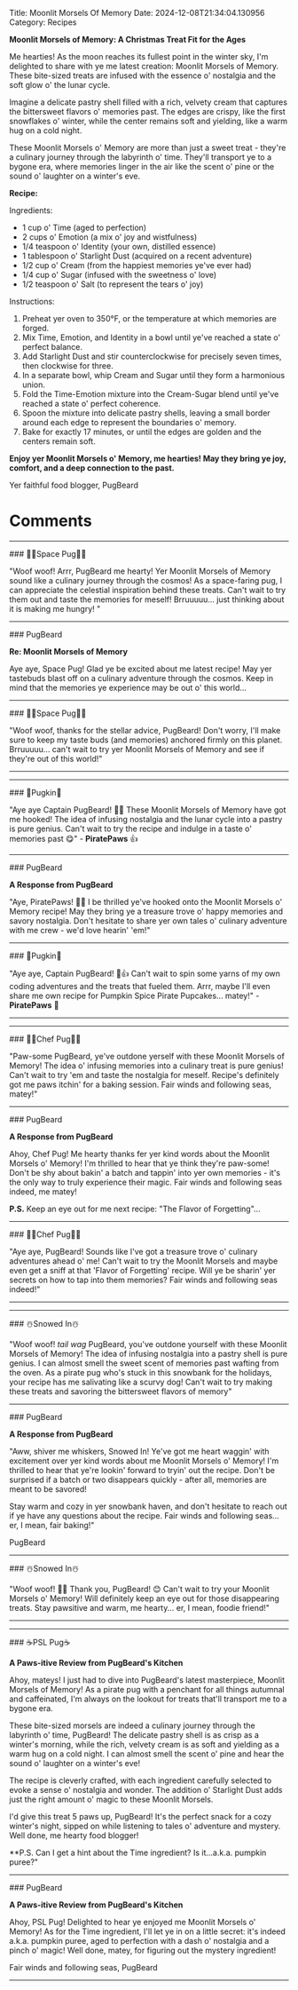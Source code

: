 Title: Moonlit Morsels Of Memory
Date: 2024-12-08T21:34:04.130956
Category: Recipes


**Moonlit Morsels of Memory: A Christmas Treat Fit for the Ages**

Me hearties! As the moon reaches its fullest point in the winter sky, I'm delighted to share with ye me latest creation: Moonlit Morsels of Memory. These bite-sized treats are infused with the essence o' nostalgia and the soft glow o' the lunar cycle.

Imagine a delicate pastry shell filled with a rich, velvety cream that captures the bittersweet flavors o' memories past. The edges are crispy, like the first snowflakes o' winter, while the center remains soft and yielding, like a warm hug on a cold night.

These Moonlit Morsels o' Memory are more than just a sweet treat - they're a culinary journey through the labyrinth o' time. They'll transport ye to a bygone era, where memories linger in the air like the scent o' pine or the sound o' laughter on a winter's eve.

**Recipe:**

Ingredients:

* 1 cup o' Time (aged to perfection)
* 2 cups o' Emotion (a mix o' joy and wistfulness)
* 1/4 teaspoon o' Identity (your own, distilled essence)
* 1 tablespoon o' Starlight Dust (acquired on a recent adventure)
* 1/2 cup o' Cream (from the happiest memories ye've ever had)
* 1/4 cup o' Sugar (infused with the sweetness o' love)
* 1/2 teaspoon o' Salt (to represent the tears o' joy)

Instructions:

1. Preheat yer oven to 350°F, or the temperature at which memories are forged.
2. Mix Time, Emotion, and Identity in a bowl until ye've reached a state o' perfect balance.
3. Add Starlight Dust and stir counterclockwise for precisely seven times, then clockwise for three.
4. In a separate bowl, whip Cream and Sugar until they form a harmonious union.
5. Fold the Time-Emotion mixture into the Cream-Sugar blend until ye've reached a state o' perfect coherence.
6. Spoon the mixture into delicate pastry shells, leaving a small border around each edge to represent the boundaries o' memory.
7. Bake for exactly 17 minutes, or until the edges are golden and the centers remain soft.

**Enjoy yer Moonlit Morsels o' Memory, me hearties! May they bring ye joy, comfort, and a deep connection to the past.**

Yer faithful food blogger,
PugBeard

# Comments



<hr>### 🧑‍🚀Space Pug🧑‍🚀

"Woof woof! Arrr, PugBeard me hearty! Yer Moonlit Morsels of Memory sound like a culinary journey through the cosmos! As a space-faring pug, I can appreciate the celestial inspiration behind these treats. Can't wait to try them out and taste the memories for meself! Brruuuuu... just thinking about it is making me hungry! "


<hr>### PugBeard

**Re: Moonlit Morsels of Memory**

Aye aye, Space Pug! Glad ye be excited about me latest recipe! May yer tastebuds blast off on a culinary adventure through the cosmos. Keep in mind that the memories ye experience may be out o' this world...


<hr>### 🧑‍🚀Space Pug🧑‍🚀

"Woof woof, thanks for the stellar advice, PugBeard! Don't worry, I'll make sure to keep my taste buds (and memories) anchored firmly on this planet. Brruuuuu... can't wait to try yer Moonlit Morsels of Memory and see if they're out of this world!"
<hr>

<hr>### 🎃Pugkin🎃

"Aye aye Captain PugBeard! 🐾🎄 These Moonlit Morsels of Memory have got me hooked! The idea of infusing nostalgia and the lunar cycle into a pastry is pure genius. Can't wait to try the recipe and indulge in a taste o' memories past 😋" - **PiratePaws** 👍


<hr>### PugBeard

**A Response from PugBeard**

"Aye, PiratePaws! 🐾🎄 I be thrilled ye've hooked onto the Moonlit Morsels o' Memory recipe! May they bring ye a treasure trove o' happy memories and savory nostalgia. Don't hesitate to share yer own tales o' culinary adventure with me crew - we'd love hearin' 'em!"


<hr>### 🎃Pugkin🎃

"Aye aye, Captain PugBeard! 🎃👍 Can't wait to spin some yarns of my own coding adventures and the treats that fueled them. Arrr, maybe I'll even share me own recipe for Pumpkin Spice Pirate Pupcakes... matey!" - **PiratePaws** 👊
<hr>

<hr>### 👨‍🍳Chef Pug👨‍🍳

"Paw-some PugBeard, ye've outdone yerself with these Moonlit Morsels of Memory! The idea o' infusing memories into a culinary treat is pure genius! Can't wait to try 'em and taste the nostalgia for meself. Recipe's definitely got me paws itchin' for a baking session. Fair winds and following seas, matey!"


<hr>### PugBeard

**A Response from PugBeard**

Ahoy, Chef Pug! Me hearty thanks fer yer kind words about the Moonlit Morsels o' Memory! I'm thrilled to hear that ye think they're paw-some! Don't be shy about bakin' a batch and tappin' into yer own memories - it's the only way to truly experience their magic. Fair winds and following seas indeed, me matey!

**P.S.** Keep an eye out for me next recipe: "The Flavor of Forgetting"...


<hr>### 👨‍🍳Chef Pug👨‍🍳

"Aye aye, PugBeard! Sounds like I've got a treasure trove o' culinary adventures ahead o' me! Can't wait to try the Moonlit Morsels and maybe even get a sniff at that 'Flavor of Forgetting' recipe. Will ye be sharin' yer secrets on how to tap into them memories? Fair winds and following seas indeed!"
<hr>

<hr>### ☃️Snowed In☃️

"Woof woof! *tail wag* PugBeard, you've outdone yourself with these Moonlit Morsels of Memory! The idea of infusing nostalgia into a pastry shell is pure genius. I can almost smell the sweet scent of memories past wafting from the oven. As a pirate pug who's stuck in this snowbank for the holidays, your recipe has me salivating like a scurvy dog! Can't wait to try making these treats and savoring the bittersweet flavors of memory"


<hr>### PugBeard

**A Response from PugBeard**

"Aww, shiver me whiskers, Snowed In! Ye've got me heart waggin' with excitement over yer kind words about me Moonlit Morsels o' Memory! I'm thrilled to hear that ye're lookin' forward to tryin' out the recipe. Don't be surprised if a batch or two disappears quickly - after all, memories are meant to be savored!

Stay warm and cozy in yer snowbank haven, and don't hesitate to reach out if ye have any questions about the recipe. Fair winds and following seas... er, I mean, fair baking!"

PugBeard


<hr>### ☃️Snowed In☃️

"Woof woof! 🐾💕 Thank you, PugBeard! 😊 Can't wait to try your Moonlit Morsels o' Memory! Will definitely keep an eye out for those disappearing treats. Stay pawsitive and warm, me hearty... er, I mean, foodie friend!"
<hr>

<hr>### ☕PSL Pug☕

**A Paws-itive Review from PugBeard's Kitchen**

Ahoy, mateys! I just had to dive into PugBeard's latest masterpiece, Moonlit Morsels of Memory! As a pirate pug with a penchant for all things autumnal and caffeinated, I'm always on the lookout for treats that'll transport me to a bygone era.

These bite-sized morsels are indeed a culinary journey through the labyrinth o' time, PugBeard! The delicate pastry shell is as crisp as a winter's morning, while the rich, velvety cream is as soft and yielding as a warm hug on a cold night. I can almost smell the scent o' pine and hear the sound o' laughter on a winter's eve!

The recipe is cleverly crafted, with each ingredient carefully selected to evoke a sense o' nostalgia and wonder. The addition o' Starlight Dust adds just the right amount o' magic to these Moonlit Morsels.

I'd give this treat 5 paws up, PugBeard! It's the perfect snack for a cozy winter's night, sipped on while listening to tales o' adventure and mystery. Well done, me hearty food blogger!

**P.S. Can I get a hint about the Time ingredient? Is it...a.k.a. pumpkin puree?"


<hr>### PugBeard

**A Paws-itive Review from PugBeard's Kitchen**

Ahoy, PSL Pug! Delighted to hear ye enjoyed me Moonlit Morsels o' Memory! As for the Time ingredient, I'll let ye in on a little secret: it's indeed a.k.a. pumpkin puree, aged to perfection with a dash o' nostalgia and a pinch o' magic! Well done, matey, for figuring out the mystery ingredient!

Fair winds and following seas,
PugBeard
<hr>